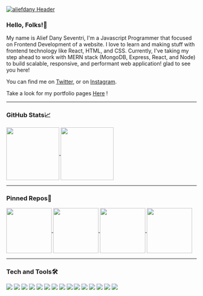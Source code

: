 
[![aliefdany 
Header](https://raw.githubusercontent.com/aliefdany/aliefdany/master/assets/readme_header.png)](https://aliefdany.me/)

### Hello, Folks!👋
My name is Alief Dany Seventri, I'm a Javascript Programmer that focused on Frontend Development of a website. I love to learn and making stuff with frontend technology like React, HTML, and CSS. Currently, I've taking my step ahead to work with MERN stack (MongoDB, Express, React, and Node) to build scalable, responsive, and performant web application! glad to see you here!

You can find me on [Twitter][1], or on [Instagram][2].

Take a look for my portfolio pages [Here][3] !

[1]: https://twitter.com/aliefdany
[2]: https://instagram.com/aliefdany
[3]: https://aliefdany.me

<hr/>

### GitHub Stats📈
<a href="https://github.com/anuraghazra/github-readme-stats"> 
<img height="140px" align="center" src="https://github-readme-stats.vercel.app/api?username=aliefdany&count_private=true&show_icons=true&hide=stars,issues,contribs&theme=merko"/>
</a>

<a href="https://github.com/anuraghazra/github-readme-stats">
  <img height="140px" align="center" src="https://github-readme-stats.vercel.app/api/top-langs/?username=aliefdany&layout=compact&theme=merko"/>
</a>

<hr/>

### Pinned Repos📌
<a align="center" href="https://github.com/aliefdany/adopt-me">
  <img height="120px" align="center" src="https://github-readme-stats.vercel.app/api/pin/?username=aliefdany&repo=adopt-me&theme=ayu-mirage"/>
</a>

<a href="https://github.com/aliefdany/portfolio-website">
  <img height="120px" align="center" src="https://github-readme-stats.vercel.app/api/pin/?username=aliefdany&repo=portfolio-website&theme=blue-green"/>
</a>

<a align="center" href="https://github.com/aliefdany/microsoft-landingpage-redesign">
  <img height="120px" align="center" src="https://github-readme-stats.vercel.app/api/pin/?username=aliefdany&repo=microsoft-landingpage-redesign&theme=slateorange"/>
</a>

<a align="center" href="https://github.com/aliefdany/whatson-indonesia">
  <img height="120px" align="center" src="https://github-readme-stats.vercel.app/api/pin/?username=aliefdany&repo=whatson-indonesia&theme=yeblu"/>
</a>

<hr/>

### Tech and Tools🛠️

[![](https://img.shields.io/badge/Editor-VSCode-blue?logo=visualstudiocode)](https://code.visualstudio.com/)
[![](https://img.shields.io/badge/OS-Ubuntu-blue?logo=ubuntu)](https://ubuntu.com/)
[![](https://img.shields.io/badge/Code-Javascript-blue?logo=javascript)](https://www.javascript.com/)
[![](https://img.shields.io/badge/Code-CSS-blue?logo=css3)](https://developer.mozilla.org/en-US/docs/Web/CSS)
[![](https://img.shields.io/badge/Code-HTML-blue?logo=html5)](https://developer.mozilla.org/en-US/docs/Web/HTML)
[![](https://img.shields.io/badge/Code-React-blue?logo=react)](https://reactjs.org/)
[![](https://img.shields.io/badge/Code-Node-blue?logo=nodedotjs)](https://nodejs.org/)
[![](https://img.shields.io/badge/DB-Mongo-blue?logo=mongodb)](https://www.mongodb.com/)
[![](https://img.shields.io/badge/Server-Express-blue?logo=express)](https://expressjs.com/)
[![](https://img.shields.io/badge/Shell-Bash-blue?logo=gnubash)](https://www.gnu.org/software/bash/)
[![](https://img.shields.io/badge/Cloud-DigitalOcean-blue?logo=digitalocean)](https://www.digitalocean.com/)
[![](https://img.shields.io/badge/Tools-ESLint-blue?logo=eslint)](https://eslint.org/)
[![](https://img.shields.io/badge/Tools-Prettier-blue?logo=prettier)](https://prettier.io/)
[![](https://img.shields.io/badge/Tools-Babel-blue?logo=babel)](https://babeljs.io/)
[![](https://img.shields.io/badge/Tools-NPM-blue?logo=npm)](https://www.npmjs.com/)




<!--
**aliefdany/aliefdany** is a ✨ _special_ ✨ repository because its `README.md` (this file) appears on your GitHub profile.

Here are some ideas to get you started:

- 🔭 I’m currently working on ...
- 🌱 I’m currently learning ...
- 👯 I’m looking to collaborate on ...
- 🤔 I’m looking for help with ...
- 💬 Ask me about ...
- 📫 How to reach me: ...
- 😄 Pronouns: ...
- ⚡ Fun fact: ...
-->
